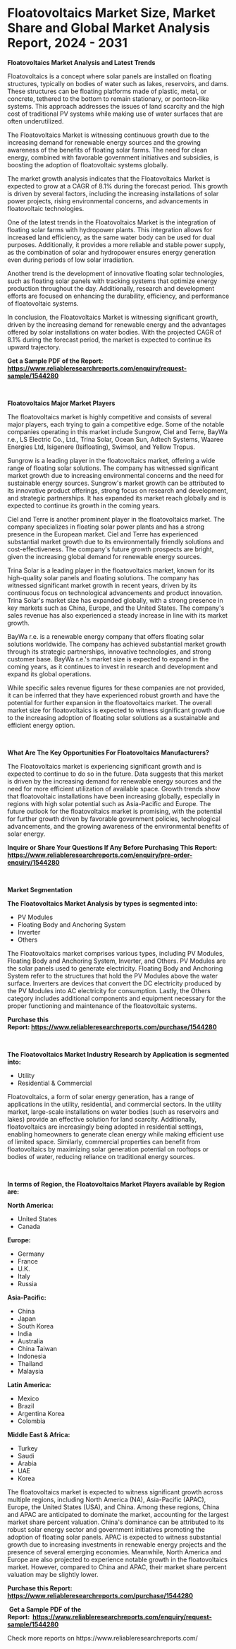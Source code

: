 <p><h1>Floatovoltaics Market Size, Market Share and Global Market Analysis Report, 2024 - 2031</h1></p><p><strong>Floatovoltaics Market Analysis and Latest Trends</strong></p>
<p><p>Floatovoltaics is a concept where solar panels are installed on floating structures, typically on bodies of water such as lakes, reservoirs, and dams. These structures can be floating platforms made of plastic, metal, or concrete, tethered to the bottom to remain stationary, or pontoon-like systems. This approach addresses the issues of land scarcity and the high cost of traditional PV systems while making use of water surfaces that are often underutilized.</p><p>The Floatovoltaics Market is witnessing continuous growth due to the increasing demand for renewable energy sources and the growing awareness of the benefits of floating solar farms. The need for clean energy, combined with favorable government initiatives and subsidies, is boosting the adoption of floatovoltaic systems globally.</p><p>The market growth analysis indicates that the Floatovoltaics Market is expected to grow at a CAGR of 8.1% during the forecast period. This growth is driven by several factors, including the increasing installations of solar power projects, rising environmental concerns, and advancements in floatovoltaic technologies.</p><p>One of the latest trends in the Floatovoltaics Market is the integration of floating solar farms with hydropower plants. This integration allows for increased land efficiency, as the same water body can be used for dual purposes. Additionally, it provides a more reliable and stable power supply, as the combination of solar and hydropower ensures energy generation even during periods of low solar irradiation.</p><p>Another trend is the development of innovative floating solar technologies, such as floating solar panels with tracking systems that optimize energy production throughout the day. Additionally, research and development efforts are focused on enhancing the durability, efficiency, and performance of floatovoltaic systems.</p><p>In conclusion, the Floatovoltaics Market is witnessing significant growth, driven by the increasing demand for renewable energy and the advantages offered by solar installations on water bodies. With the projected CAGR of 8.1% during the forecast period, the market is expected to continue its upward trajectory.</p></p>
<p><strong>Get a Sample PDF of the Report:&nbsp; <a href="https://www.reliableresearchreports.com/enquiry/request-sample/1544280">https://www.reliableresearchreports.com/enquiry/request-sample/1544280</a></strong></p>
<p>&nbsp;</p>
<p><strong>Floatovoltaics Major Market Players</strong></p>
<p><p>The floatovoltaics market is highly competitive and consists of several major players, each trying to gain a competitive edge. Some of the notable companies operating in this market include Sungrow, Ciel and Terre, BayWa r.e., LS Electric Co., Ltd., Trina Solar, Ocean Sun, Adtech Systems, Waaree Energies Ltd, Isigenere (Isifloating), Swimsol, and Yellow Tropus.</p><p>Sungrow is a leading player in the floatovoltaics market, offering a wide range of floating solar solutions. The company has witnessed significant market growth due to increasing environmental concerns and the need for sustainable energy sources. Sungrow's market growth can be attributed to its innovative product offerings, strong focus on research and development, and strategic partnerships. It has expanded its market reach globally and is expected to continue its growth in the coming years.</p><p>Ciel and Terre is another prominent player in the floatovoltaics market. The company specializes in floating solar power plants and has a strong presence in the European market. Ciel and Terre has experienced substantial market growth due to its environmentally friendly solutions and cost-effectiveness. The company's future growth prospects are bright, given the increasing global demand for renewable energy sources.</p><p>Trina Solar is a leading player in the floatovoltaics market, known for its high-quality solar panels and floating solutions. The company has witnessed significant market growth in recent years, driven by its continuous focus on technological advancements and product innovation. Trina Solar's market size has expanded globally, with a strong presence in key markets such as China, Europe, and the United States. The company's sales revenue has also experienced a steady increase in line with its market growth.</p><p>BayWa r.e. is a renewable energy company that offers floating solar solutions worldwide. The company has achieved substantial market growth through its strategic partnerships, innovative technologies, and strong customer base. BayWa r.e.'s market size is expected to expand in the coming years, as it continues to invest in research and development and expand its global operations.</p><p>While specific sales revenue figures for these companies are not provided, it can be inferred that they have experienced robust growth and have the potential for further expansion in the floatovoltaics market. The overall market size for floatovoltaics is expected to witness significant growth due to the increasing adoption of floating solar solutions as a sustainable and efficient energy option.</p></p>
<p>&nbsp;</p>
<p><strong>What Are The Key Opportunities For Floatovoltaics Manufacturers?</strong></p>
<p><p>The Floatovoltaics market is experiencing significant growth and is expected to continue to do so in the future. Data suggests that this market is driven by the increasing demand for renewable energy sources and the need for more efficient utilization of available space. Growth trends show that floatovoltaic installations have been increasing globally, especially in regions with high solar potential such as Asia-Pacific and Europe. The future outlook for the floatovoltaics market is promising, with the potential for further growth driven by favorable government policies, technological advancements, and the growing awareness of the environmental benefits of solar energy.</p></p>
<p><strong>Inquire or Share Your Questions If Any Before Purchasing This Report: <a href="https://www.reliableresearchreports.com/enquiry/pre-order-enquiry/1544280">https://www.reliableresearchreports.com/enquiry/pre-order-enquiry/1544280</a></strong></p>
<p>&nbsp;</p>
<p><strong>Market Segmentation</strong></p>
<p><strong>The Floatovoltaics Market Analysis by types is segmented into:</strong></p>
<p><ul><li>PV Modules</li><li>Floating Body and Anchoring System</li><li>Inverter</li><li>Others</li></ul></p>
<p><p>The Floatovoltaics market comprises various types, including PV Modules, Floating Body and Anchoring System, Inverter, and Others. PV Modules are the solar panels used to generate electricity. Floating Body and Anchoring System refer to the structures that hold the PV Modules above the water surface. Inverters are devices that convert the DC electricity produced by the PV Modules into AC electricity for consumption. Lastly, the Others category includes additional components and equipment necessary for the proper functioning and maintenance of the floatovoltaic systems.</p></p>
<p><strong>Purchase this Report:&nbsp;<a href="https://www.reliableresearchreports.com/purchase/1544280">https://www.reliableresearchreports.com/purchase/1544280</a></strong></p>
<p>&nbsp;</p>
<p><strong>The Floatovoltaics Market Industry Research by Application is segmented into:</strong></p>
<p><ul><li>Utility</li><li>Residential & Commercial</li></ul></p>
<p><p>Floatovoltaics, a form of solar energy generation, has a range of applications in the utility, residential, and commercial sectors. In the utility market, large-scale installations on water bodies (such as reservoirs and lakes) provide an effective solution for land scarcity. Additionally, floatovoltaics are increasingly being adopted in residential settings, enabling homeowners to generate clean energy while making efficient use of limited space. Similarly, commercial properties can benefit from floatovoltaics by maximizing solar generation potential on rooftops or bodies of water, reducing reliance on traditional energy sources.</p></p>
<p>&nbsp;</p>
<p><strong>In terms of Region, the Floatovoltaics Market Players available by Region are:</strong></p>
<p>
    <p> <strong> North America: </strong>
        <ul>
            <li>United States</li>
            <li>Canada</li>
        </ul>
        </p> 
    <p> <strong> Europe: </strong>
        <ul>
            <li>Germany</li>
            <li>France</li>
            <li>U.K.</li>
            <li>Italy</li>
            <li>Russia</li>
        </ul>
        </p> 
    <p> <strong> Asia-Pacific: </strong>
        <ul>
            <li>China</li>
            <li>Japan</li>
            <li>South Korea</li>
            <li>India</li>
            <li>Australia</li>
            <li>China Taiwan</li>
            <li>Indonesia</li>
            <li>Thailand</li>
            <li>Malaysia</li>
        </ul>
        </p> 
    <p> <strong> Latin America: </strong>
        <ul>
            <li>Mexico</li>
            <li>Brazil</li>
            <li>Argentina Korea</li>
            <li>Colombia</li>
        </ul>
        </p> 
    <p> <strong> Middle East & Africa: </strong>
        <ul>
            <li>Turkey</li>
            <li>Saudi</li>
            <li>Arabia</li>
            <li>UAE</li>
            <li>Korea</li>
        </ul>
    </p>
    </p>
<p><p>The floatovoltaics market is expected to witness significant growth across multiple regions, including North America (NA), Asia-Pacific (APAC), Europe, the United States (USA), and China. Among these regions, China and APAC are anticipated to dominate the market, accounting for the largest market share percent valuation. China's dominance can be attributed to its robust solar energy sector and government initiatives promoting the adoption of floating solar panels. APAC is expected to witness substantial growth due to increasing investments in renewable energy projects and the presence of several emerging economies. Meanwhile, North America and Europe are also projected to experience notable growth in the floatovoltaics market. However, compared to China and APAC, their market share percent valuation may be slightly lower.</p></p>
<p><strong>Purchase this Report: <a href="https://www.reliableresearchreports.com/purchase/1544280">https://www.reliableresearchreports.com/purchase/1544280</a></strong></p>
<p>&nbsp;<strong>Get a Sample PDF of the Report:&nbsp;&nbsp;<a href="https://www.reliableresearchreports.com/enquiry/request-sample/1544280">https://www.reliableresearchreports.com/enquiry/request-sample/1544280</a></strong></p>
<p><strong></strong></p>
<p>Check more reports on https://www.reliableresearchreports.com/</p>